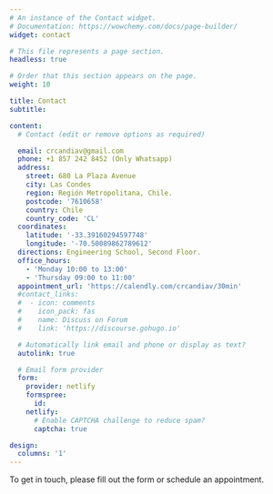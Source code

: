 ```yaml
---
# An instance of the Contact widget.
# Documentation: https://wowchemy.com/docs/page-builder/
widget: contact

# This file represents a page section.
headless: true

# Order that this section appears on the page.
weight: 10

title: Contact
subtitle:

content:
  # Contact (edit or remove options as required)

  email: crcandiav@gmail.com
  phone: +1 857 242 8452 (Only Whatsapp)
  address:
    street: 680 La Plaza Avenue
    city: Las Condes
    region: Región Metropolitana, Chile.
    postcode: '7610658'
    country: Chile
    country_code: 'CL'
  coordinates:
    latitude: '-33.39160294597748'
    longitude: '-70.50089862789612'
  directions: Engineering School, Second Floor. 
  office_hours:
    - 'Monday 10:00 to 13:00'
    - 'Thursday 09:00 to 11:00'
  appointment_url: 'https://calendly.com/crcandiav/30min'
  #contact_links:
  #  - icon: comments
  #    icon_pack: fas
  #    name: Discuss on Forum
  #    link: 'https://discourse.gohugo.io'

  # Automatically link email and phone or display as text?
  autolink: true

  # Email form provider
  form:
    provider: netlify
    formspree:
      id:
    netlify:
      # Enable CAPTCHA challenge to reduce spam?
      captcha: true

design:
  columns: '1'
---
```

To get in touch, please fill out the form or schedule an appointment. 